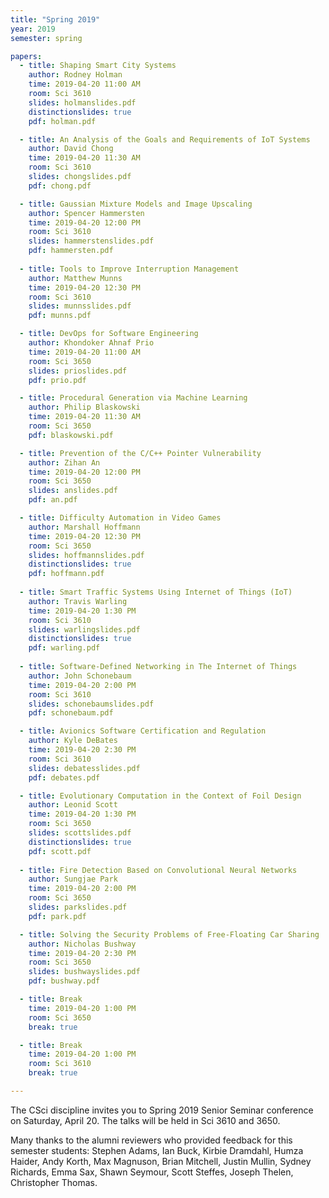 ```yaml
---
title: "Spring 2019"
year: 2019
semester: spring

papers:
  - title: Shaping Smart City Systems
    author: Rodney Holman
    time: 2019-04-20 11:00 AM
    room: Sci 3610
    slides: holmanslides.pdf
    distinctionslides: true
    pdf: holman.pdf

  - title: An Analysis of the Goals and Requirements of IoT Systems
    author: David Chong
    time: 2019-04-20 11:30 AM
    room: Sci 3610
    slides: chongslides.pdf
    pdf: chong.pdf

  - title: Gaussian Mixture Models and Image Upscaling
    author: Spencer Hammersten
    time: 2019-04-20 12:00 PM
    room: Sci 3610
    slides: hammerstenslides.pdf
    pdf: hammersten.pdf
    
  - title: Tools to Improve Interruption Management
    author: Matthew Munns
    time: 2019-04-20 12:30 PM
    room: Sci 3610
    slides: munnsslides.pdf
    pdf: munns.pdf

  - title: DevOps for Software Engineering
    author: Khondoker Ahnaf Prio
    time: 2019-04-20 11:00 AM
    room: Sci 3650
    slides: prioslides.pdf
    pdf: prio.pdf

  - title: Procedural Generation via Machine Learning
    author: Philip Blaskowski
    time: 2019-04-20 11:30 AM
    room: Sci 3650
    pdf: blaskowski.pdf

  - title: Prevention of the C/C++ Pointer Vulnerability
    author: Zihan An
    time: 2019-04-20 12:00 PM
    room: Sci 3650
    slides: anslides.pdf
    pdf: an.pdf

  - title: Difficulty Automation in Video Games
    author: Marshall Hoffmann
    time: 2019-04-20 12:30 PM
    room: Sci 3650
    slides: hoffmannslides.pdf
    distinctionslides: true
    pdf: hoffmann.pdf
    
  - title: Smart Traffic Systems Using Internet of Things (IoT)
    author: Travis Warling
    time: 2019-04-20 1:30 PM
    room: Sci 3610
    slides: warlingslides.pdf
    distinctionslides: true
    pdf: warling.pdf
    
  - title: Software-Defined Networking in The Internet of Things
    author: John Schonebaum
    time: 2019-04-20 2:00 PM
    room: Sci 3610
    slides: schonebaumslides.pdf
    pdf: schonebaum.pdf

  - title: Avionics Software Certification and Regulation
    author: Kyle DeBates
    time: 2019-04-20 2:30 PM
    room: Sci 3610
    slides: debatesslides.pdf
    pdf: debates.pdf

  - title: Evolutionary Computation in the Context of Foil Design
    author: Leonid Scott
    time: 2019-04-20 1:30 PM
    room: Sci 3650
    slides: scottslides.pdf
    distinctionslides: true
    pdf: scott.pdf
    
  - title: Fire Detection Based on Convolutional Neural Networks
    author: Sungjae Park
    time: 2019-04-20 2:00 PM
    room: Sci 3650
    slides: parkslides.pdf
    pdf: park.pdf

  - title: Solving the Security Problems of Free-Floating Car Sharing
    author: Nicholas Bushway
    time: 2019-04-20 2:30 PM
    room: Sci 3650
    slides: bushwayslides.pdf
    pdf: bushway.pdf

  - title: Break
    time: 2019-04-20 1:00 PM
    room: Sci 3650
    break: true

  - title: Break
    time: 2019-04-20 1:00 PM
    room: Sci 3610
    break: true

---
```


The CSci discipline invites you to Spring 2019 Senior Seminar conference on
Saturday, April 20.
The talks will be held in Sci 3610 and 3650.

Many thanks to the alumni reviewers who provided feedback for this semester students: Stephen Adams, Ian Buck, Kirbie Dramdahl, Humza Haider, Andy Korth, Max Magnuson, Brian Mitchell, Justin Mullin, Sydney Richards, Emma Sax, Shawn Seymour, Scott Steffes, Joseph Thelen, Christopher Thomas.


